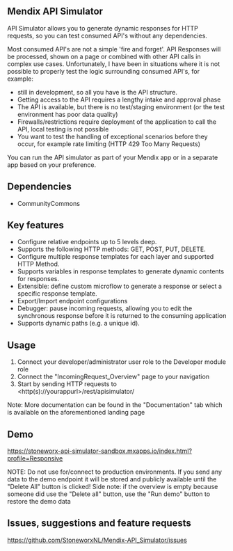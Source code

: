 ## Mendix API Simulator

API Simulator allows you to generate dynamic responses for HTTP requests, so you can test consumed API's without any dependencies.

Most consumed API's are not a simple 'fire and forget'. API Responses will be processed, shown on a page or combined with other API calls in complex use cases. Unfortunately, I have been in situations where it is not possible to properly test the logic surrounding consumed API's, for example:

+ still in development, so all you have is the API structure.
+ Getting access to the API requires a lengthy intake and approval phase
+ The API is available, but there is no test/staging environment (or the test environment has poor data quality)
+ Firewalls/restrictions require deployment of the application to call the API, local testing is not possible
+ You want to test the handling of exceptional scenarios before they occur, for example rate limiting (HTTP 429 Too Many Requests)

You can run the API simulator as part of your Mendix app or in a separate app based on your preference. 

## Dependencies
+ CommunityCommons

## Key features
+ Configure relative endpoints up to 5 levels deep.
+ Supports the following HTTP methods: GET, POST, PUT, DELETE.
+ Configure multiple response templates for each layer and supported HTTP Method.
+ Supports variables in response templates to generate dynamic contents for responses.
+ Extensible: define custom microflow to generate a response or select a specific response template.
+ Export/Import endpoint configurations
+ Debugger: pause incoming requests, allowing you to edit the synchronous response before it is returned to the consuming application
+ Supports dynamic paths (e.g. a unique id).

## Usage
1. Connect your developer/administrator user role to the Developer module role
2. Connect the "IncomingRequest_Overview" page to your navigation
3. Start by sending HTTP requests to <http(s)://yourappurl>/rest/apisimulator/<anypath>

Note: More documentation can be found in the "Documentation" tab which is available on the aforementioned landing page

## Demo
https://stoneworx-api-simulator-sandbox.mxapps.io/index.html?profile=Responsive

NOTE: Do not use for/connect to production environments. If you send any data to the demo endpoint it will be stored and publicly available until the "Delete All" button is clicked!
Side note: if the overview is empty because someone did use the "Delete all" button, use the "Run demo" button to restore the demo data

## Issues, suggestions and feature requests
https://github.com/StoneworxNL/Mendix-API_Simulator/issues

